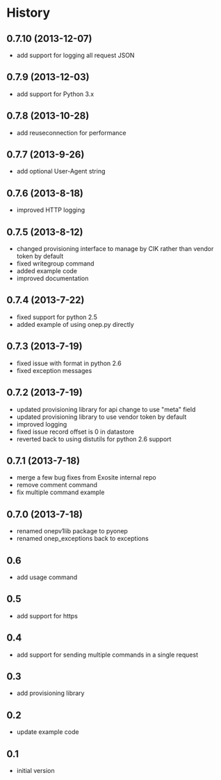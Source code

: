 History
=======

0.7.10 (2013-12-07)
-------------------

- add support for logging all request JSON

0.7.9 (2013-12-03)
------------------

- add support for Python 3.x

0.7.8 (2013-10-28)
-----------------

- add reuseconnection for performance


0.7.7 (2013-9-26)
-----------------

- add optional User-Agent string

0.7.6 (2013-8-18)
-----------------

- improved HTTP logging

0.7.5 (2013-8-12)
-----------------

- changed provisioning interface to manage by CIK 
  rather than vendor token by default
- fixed writegroup command
- added example code
- improved documentation 

0.7.4 (2013-7-22)
-----------------

- fixed support for python 2.5
- added example of using onep.py directly

0.7.3 (2013-7-19)
-----------------

- fixed issue with format in python 2.6
- fixed exception messages

0.7.2 (2013-7-19)
-----------------

- updated provisioning library for api change to use "meta" field
- updated provisioning library to use vendor token by default
- improved logging 
- fixed issue record offset is 0 in datastore
- reverted back to using distutils for python 2.6 support

0.7.1 (2013-7-18)
-----------------

- merge a few bug fixes from Exosite internal repo
- remove comment command
- fix multiple command example 

0.7.0 (2013-7-18)
-----------------

- renamed onepv1lib package to pyonep
- renamed onep_exceptions back to exceptions

0.6
---

- add usage command

0.5
---

- add support for https

0.4
---

- add support for sending multiple commands in a single request

0.3
---

- add provisioning library

0.2
---

- update example code

0.1
---

- initial version
